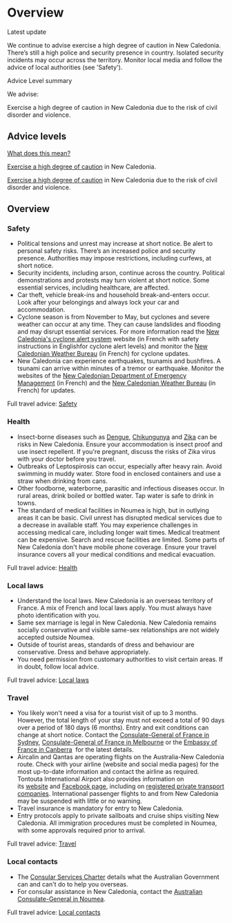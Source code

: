 # Overview

Latest update

We continue to advise exercise a high degree of caution in New Caledonia. There’s still a high police and security presence in country. Isolated security incidents may occur across the territory. Monitor local media and follow the advice of local authorities (see 'Safety').

Advice Level summary

We advise:

Exercise a high degree of caution in New Caledonia due to the risk of civil disorder and violence.

## Advice levels

[What does this mean?](/before-you-go/travel-advice-explained/)

[Exercise a high degree of caution](https://www.smartraveller.gov.au/consular-services/travel-advice-explained#level2) in New Caledonia.

[Exercise a high degree of caution](https://www.smartraveller.gov.au/consular-services/travel-advice-explained#level3) in New Caledonia due to the risk of civil disorder and violence.

## Overview

### Safety

* Political tensions and unrest may increase at short notice. Be alert to personal safety risks. There’s an increased police and security presence. Authorities may impose restrictions, including curfews, at short notice.
* Security incidents, including arson, continue across the country. Political demonstrations and protests may turn violent at short notice. Some essential services, including healthcare, are affected.
* Car theft, vehicle break-ins and household break-and-enters occur. Look after your belongings and always lock your car and accommodation.
* Cyclone season is from November to May, but cyclones and severe weather can occur at any time. They can cause landslides and flooding and may disrupt essential services. For more information read the [New Caledonia's cyclone alert system](https://securite-civile.gouv.nc/prevention-risques-majeurs/risques-naturels/cyclones) website (in French with safety instructions in Englishfor cyclone alert levels) and monitor the [New Caledonian Weather Bureau](https://www.meteo.nc/nouvelle-caledonie/cyclone/bulletin) (in French) for cyclone updates.
* New Caledonia can experience earthquakes, tsunamis and bushfires. A tsunami can arrive within minutes of a tremor or earthquake. Monitor the websites of the [New Caledonian Department of Emergency Management](https://securite-civile.gouv.nc/) (in French) and the [New Caledonian Weather Bureau](http://www.meteo.nc/) (in French) for updates.

Full travel advice: [Safety](#safety)

### Health

* Insect-borne diseases such as [Dengue](https://www.health.gov.au/diseases/dengue-virus-infection), [Chikungunya](https://www.health.gov.au/diseases/chikungunya-virus-infection) and [Zika](https://www.health.gov.au/diseases/flavivirus-infection-including-zika-virus) can be risks in New Caledonia. ​Ensure your accommodation is insect proof and use insect repellent. If you're pregnant, discuss the risks of Zika virus with your doctor before you travel.
* Outbreaks of Leptospirosis can occur, especially after heavy rain. Avoid swimming in muddy water. Store food in enclosed containers and use a straw when drinking from cans.
* Other foodborne, waterborne, parasitic and infectious diseases occur. In rural areas, drink boiled or bottled water. Tap water is safe to drink in towns.
* The standard of medical facilities in Noumea is high, but in outlying areas it can be basic. Civil unrest has disrupted medical services due to a decrease in available staff. You may experience challenges in accessing medical care, including longer wait times. Medical treatment can be expensive. Search and rescue facilities are limited. Some parts of New Caledonia don't have mobile phone coverage. Ensure your travel insurance covers all your medical conditions and medical evacuation.

Full travel advice: [Health](#health)

### Local laws

* Understand the local laws. New Caledonia is an overseas territory of France. A mix of French and local laws apply. You must always have photo identification with you.
* Same sex marriage is legal in New Caledonia. New Caledonia remains socially conservative and visible same-sex relationships are not widely accepted outside Noumea.
* Outside of tourist areas, standards of dress and behaviour are conservative. Dress and behave appropriately.
* You need permission from customary authorities to visit certain areas. If in doubt, follow local advice.

Full travel advice: [Local laws](#local-laws)

### Travel

* You likely won't need a visa for a tourist visit of up to 3 months. However, the total length of your stay must not exceed a total of 90 days over a period of 180 days (6 months). Entry and exit conditions can change at short notice. Contact the [Consulate-General of France in Sydney](https://au.ambafrance.org/-Visas-new-), [Consulate-General of France in Melbourne](https://au.ambafrance.org/-Consulate-General-in-Melbourne-) or the [Embassy of France in Canberra](https://au.ambafrance.org/-English-)  for the latest details.
* Aircalin and Qantas are operating flights on the Australia-New Caledonia route. Check with your airline (website and social media pages) for the most up-to-date information and contact the airline as required. Tontouta International Airport also provides information on its [website](https://www.aeroports.cci.nc/fr/tontouta) and [Facebook page](https://www.facebook.com/AeroportNoumeaLaTontouta), including on [registered private transport companies](https://www.aeroports.cci.nc/fr/tontouta/navettes). International passenger flights to and from New Caledonia may be suspended with little or no warning.
* Travel insurance is mandatory for entry to New Caledonia.
* Entry protocols apply to private sailboats and cruise ships visiting New Caledonia. All immigration procedures must be completed in Noumea, with some approvals required prior to arrival.

Full travel advice: [Travel](#travel)

### Local contacts

* The [Consular Services Charter](/consular-services/consular-services-charter "Consular Services Charter") details what the Australian Government can and can't do to help you overseas.
* For consular assistance in New Caledonia, contact the [Australian Consulate-General in Noumea](http://www.noumea.consulate.gov.au/nmea/home.html).

Full travel advice: [Local contacts](#local-contacts)